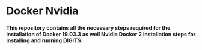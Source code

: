 # Docker Nvidia

#### This repository contains all the necessary steps required for the installation of Docker 19.03.3 as well Nvidia Docker 2 installation steps for installing and running DIGITS.
